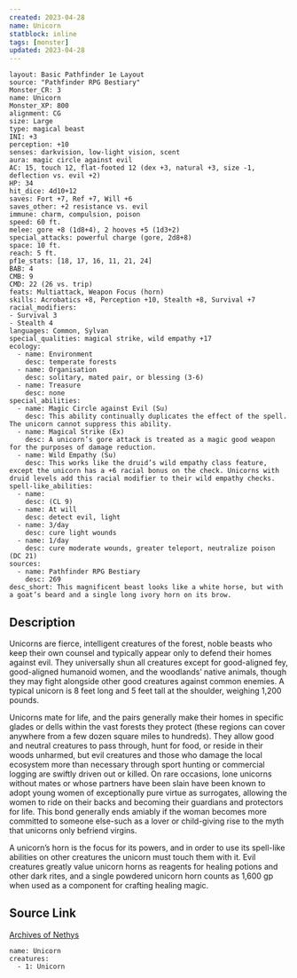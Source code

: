 ```yaml
---
created: 2023-04-28
name: Unicorn
statblock: inline
tags: [monster]
updated: 2023-04-28
---
```

```statblock
layout: Basic Pathfinder 1e Layout
source: "Pathfinder RPG Bestiary"
Monster_CR: 3
name: Unicorn
Monster_XP: 800
alignment: CG
size: Large
type: magical beast
INI: +3
perception: +10
senses: darkvision, low-light vision, scent
aura: magic circle against evil
AC: 15, touch 12, flat-footed 12 (dex +3, natural +3, size -1, deflection vs. evil +2)
HP: 34
hit_dice: 4d10+12
saves: Fort +7, Ref +7, Will +6
saves_other: +2 resistance vs. evil
immune: charm, compulsion, poison
speed: 60 ft.
melee: gore +8 (1d8+4), 2 hooves +5 (1d3+2)
special_attacks: powerful charge (gore, 2d8+8)
space: 10 ft.
reach: 5 ft.
pf1e_stats: [18, 17, 16, 11, 21, 24]
BAB: 4
CMB: 9
CMD: 22 (26 vs. trip)
feats: Multiattack, Weapon Focus (horn)
skills: Acrobatics +8, Perception +10, Stealth +8, Survival +7
racial_modifiers:
- Survival 3
- Stealth 4
languages: Common, Sylvan
special_qualities: magical strike, wild empathy +17
ecology:
  - name: Environment
    desc: temperate forests
  - name: Organisation
    desc: solitary, mated pair, or blessing (3-6)
  - name: Treasure
    desc: none
special_abilities:
  - name: Magic Circle against Evil (Su)
    desc: This ability continually duplicates the effect of the spell. The unicorn cannot suppress this ability.
  - name: Magical Strike (Ex)
    desc: A unicorn’s gore attack is treated as a magic good weapon for the purposes of damage reduction.
  - name: Wild Empathy (Su)
    desc: This works like the druid’s wild empathy class feature, except the unicorn has a +6 racial bonus on the check. Unicorns with druid levels add this racial modifier to their wild empathy checks.
spell-like_abilities:
  - name:
    desc: (CL 9)
  - name: At will
    desc: detect evil, light
  - name: 3/day
    desc: cure light wounds
  - name: 1/day
    desc: cure moderate wounds, greater teleport, neutralize poison (DC 21)
sources:
  - name: Pathfinder RPG Bestiary
    desc: 269
desc_short: This magnificent beast looks like a white horse, but with a goat’s beard and a single long ivory horn on its brow.
```
## Description
Unicorns are fierce, intelligent creatures of the forest, noble beasts who keep their own counsel and typically appear only to defend their homes against evil. They universally shun all creatures except for good-aligned fey, good-aligned humanoid women, and the woodlands’ native animals, though they may fight alongside other good creatures against common enemies. A typical unicorn is 8 feet long and 5 feet tall at the shoulder, weighing 1,200 pounds.

Unicorns mate for life, and the pairs generally make their homes in specific glades or dells within the vast forests they protect (these regions can cover anywhere from a few dozen square miles to hundreds). They allow good and neutral creatures to pass through, hunt for food, or reside in their woods unharmed, but evil creatures and those who damage the local ecosystem more than necessary through sport hunting or commercial logging are swiftly driven out or killed. On rare occasions, lone unicorns without mates or whose partners have been slain have been known to adopt young women of exceptionally pure virtue as surrogates, allowing the women to ride on their backs and becoming their guardians and protectors for life. This bond generally ends amiably if the woman becomes more committed to someone else-such as a lover or child-giving rise to the myth that unicorns only befriend virgins.

A unicorn’s horn is the focus for its powers, and in order to use its spell-like abilities on other creatures the unicorn must touch them with it. Evil creatures greatly value unicorn horns as reagents for healing potions and other dark rites, and a single powdered unicorn horn counts as 1,600 gp when used as a component for crafting healing magic.
## Source Link
[Archives of Nethys](https://aonprd.com/MonsterDisplay.aspx?ItemName=Unicorn)
```encounter-table
name: Unicorn
creatures:
  - 1: Unicorn
```
